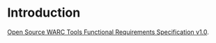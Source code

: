 # Introduction #

[Open Source WARC Tools Functional Requirements Specification v1.0](http://warc-tools.googlecode.com/files/warc_tools_frs.pdf).